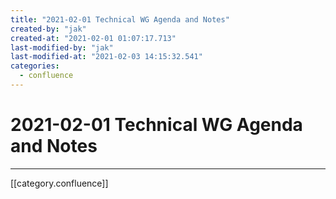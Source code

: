 ```yaml
---
title: "2021-02-01 Technical WG Agenda and Notes"
created-by: "jak"
created-at: "2021-02-01 01:07:17.713"
last-modified-by: "jak"
last-modified-at: "2021-02-03 14:15:32.541"
categories:
  - confluence
---
```


# 2021-02-01 Technical WG Agenda and Notes


---

[[category.confluence]]
